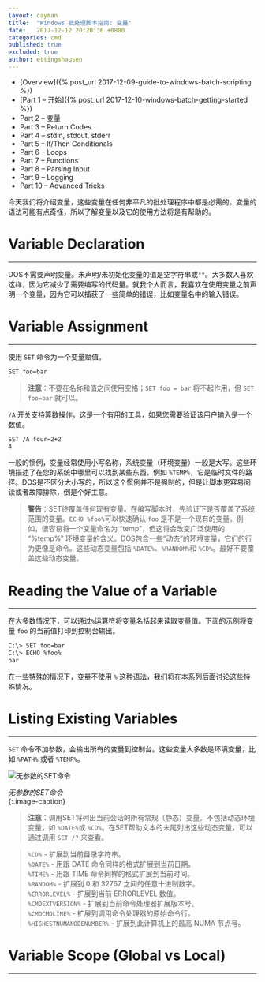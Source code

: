 ```yaml
---
layout: cayman
title:  "Windows 批处理脚本指南: 变量"
date:   2017-12-12 20:20:36 +0800
categories: cmd
published: true
excluded: true
author: ettingshausen
---  
```


>
+ [Overview]({% post_url 2017-12-09-guide-to-windows-batch-scripting %})
+ [Part 1 – 开始]({% post_url 2017-12-10-windows-batch-getting-started %})
+ Part 2 – 变量
+ Part 3 – Return Codes
+ Part 4 – stdin, stdout, stderr
+ Part 5 – If/Then Conditionals
+ Part 6 – Loops
+ Part 7 – Functions
+ Part 8 – Parsing Input
+ Part 9 – Logging
+ Part 10 – Advanced Tricks      

今天我们将介绍变量，这些变量在任何非平凡的批处理程序中都是必需的。变量的语法可能有点奇怪，所以了解变量以及它的使用方法将是有帮助的。

# Variable Declaration
---
DOS不需要声明变量。未声明/未初始化变量的值是空字符串或`""`。大多数人喜欢这样，因为它减少了需要编写的代码量。就我个人而言，我喜欢在使用变量之前声明一个变量，因为它可以捕获了一些简单的错误，比如变量名中的输入错误。  

# Variable Assignment  
---
使用 `SET` 命令为一个变量赋值。

```bash
SET foo=bar
```
>**注意**：不要在名称和值之间使用空格；`SET foo = bar` 将不起作用，但 `SET foo=bar` 就可以。  

`/A` 开关支持算数操作。这是一个有用的工具，如果您需要验证该用户输入是一个数值。 
```bash
SET /A four=2+2
4
```  
一般的惯例，变量经常使用小写名称，系统变量（环境变量）一般是大写。这些环境描述了在您的系统中哪里可以找到某些东西，例如 `%TEMP%`，它是临时文件的路径。DOS是不区分大小写的，所以这个惯例并不是强制的，但是让脚本更容易阅读或者故障排除，倒是个好主意。
>**警告**：SET终覆盖任何现有变量。在编写脚本时，先验证下是否覆盖了系统范围的变量。`ECHO %foo%`可以快速确认 `foo` 是不是一个现有的变量。例如，很容易将一个变量命名为 “temp”，但这将会改变广泛使用的 “%temp%” 环境变量的含义。DOS包含一些“动态”的环境变量，它们的行为更像是命令。这些动态变量包括 `%DATE%`、`%RANDOM%`和 `%CD%`。最好不要覆盖这些动态变量。

# Reading the Value of a Variable
---
在大多数情况下，可以通过`%`运算符将变量名括起来读取变量值。下面的示例将变量 `foo` 的当前值打印到控制台输出。  

```bash
C:\> SET foo=bar
C:\> ECHO %foo%
bar
``` 

在一些特殊的情况下，变量不使用 `%` 这种语法，我们将在本系列后面讨论这些特殊情况。

# Listing Existing Variables
--- 
`SET` 命令不加参数，会输出所有的变量到控制台。这些变量大多数是环境变量，比如 `%PATH%` 或者 `%TEMP%`。  

![无参数的SET命令](http://upload-images.jianshu.io/upload_images/1335634-7c9b379f146d1def.png?imageMogr2/auto-orient/strip%7CimageView2/2/w/1240)  

*无参数的SET命令*  
{:.image-caption}   
>**注意**：调用SET将列出当前会话的所有常规（静态）变量。不包括动态环境变量，如 `%DATE%`或 `%CD%`。在SET帮助文本的末尾列出这些动态变量，可以通过调用 `SET /?` 来查看。

>`%CD%` - 扩展到当前目录字符串。  
>`%DATE%` - 用跟 DATE 命令同样的格式扩展到当前日期。  
>`%TIME%` - 用跟 TIME 命令同样的格式扩展到当前时间。  
>`%RANDOM%` - 扩展到 0 和 32767 之间的任意十进制数字。  
>`%ERRORLEVEL%` - 扩展到当前 ERRORLEVEL 数值。  
>`%CMDEXTVERSION%` - 扩展到当前命令处理器扩展版本号。  
>`%CMDCMDLINE%` - 扩展到调用命令处理器的原始命令行。  
>`%HIGHESTNUMANODENUMBER%` - 扩展到此计算机上的最高 NUMA 节点号。

# Variable Scope (Global vs Local)
---
